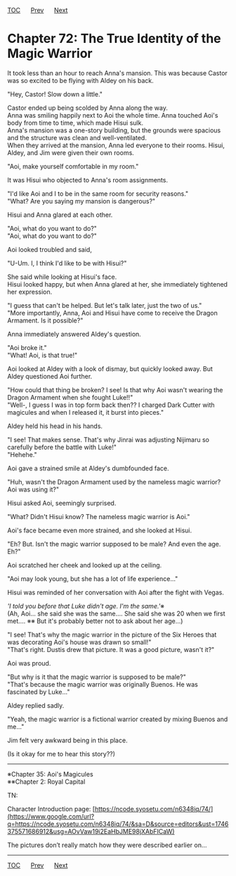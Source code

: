 [TOC](../readme.md)&nbsp;&nbsp;&nbsp;&nbsp;&nbsp;&nbsp;[Prev](section_0004.md)&nbsp;&nbsp;&nbsp;&nbsp;&nbsp;&nbsp;[Next](section_0006.md)



# Chapter 72: The True Identity of the Magic Warrior

It took less than an hour to reach Anna's mansion. This was because
Castor was so excited to be flying with Aldey on his back.  
  
"Hey, Castor! Slow down a little."  
  
Castor ended up being scolded by Anna along the way.  
Anna was smiling happily next to Aoi the whole time. Anna touched Aoi's
body from time to time, which made Hisui sulk.  
Anna's mansion was a one-story building, but the grounds were spacious
and the structure was clean and well-ventilated.  
When they arrived at the mansion, Anna led everyone to their rooms.
Hisui, Aldey, and Jim were given their own rooms.  
  
"Aoi, make yourself comfortable in my room."  
  
It was Hisui who objected to Anna's room assignments.  
  
"I'd like Aoi and I to be in the same room for security reasons."  
"What? Are you saying my mansion is dangerous?"  
  
Hisui and Anna glared at each other.  
  
"Aoi, what do you want to do?"  
"Aoi, what do you want to do?"  
  
Aoi looked troubled and said,  
  
"U-Um. I, I think I'd like to be with Hisui?"  
  
She said while looking at Hisui's face.  
Hisui looked happy, but when Anna glared at her, she immediately
tightened her expression.  
  
"I guess that can't be helped. But let's talk later, just the two of
us."  
"More importantly, Anna, Aoi and Hisui have come to receive the Dragon
Armament. Is it possible?"  
  
Anna immediately answered Aldey's question.  
  
"Aoi broke it."  
"What! Aoi, is that true!"  
  
Aoi looked at Aldey with a look of dismay, but quickly looked away. But
Aldey questioned Aoi further.  
  
"How could that thing be broken? I see! Is that why Aoi wasn't wearing
the Dragon Armament when she fought Luke!!"  
"Well-, I guess I was in top form back then?? I charged Dark Cutter with
magicules and when I released it, it burst into pieces."  
  
Aldey held his head in his hands.  
  
"I see! That makes sense. That's why Jinrai was adjusting Nijimaru so
carefully before the battle with Luke!"  
"Hehehe."  
  
Aoi gave a strained smile at Aldey's dumbfounded face.  
  
"Huh, wasn't the Dragon Armament used by the nameless magic warrior? Aoi
was using it?"  
  
Hisui asked Aoi, seemingly surprised.  
  
"What? Didn't Hisui know? The nameless magic warrior is Aoi."  
  
Aoi's face became even more strained, and she looked at Hisui.  
  
"Eh? But. Isn't the magic warrior supposed to be male? And even the age.
Eh?"  
  
Aoi scratched her cheek and looked up at the ceiling.  
  
"Aoi may look young, but she has a lot of life experience..."  
  
Hisui was reminded of her conversation with Aoi after the fight with
Vegas.  
  
*'I told you before that Luke didn't age. I'm the same.'*※  
(Ah, Aoi... she said she was the same.... She said she was 20 when we
first met.... ※※ But it's probably better not to ask about her age...)  
  
"I see! That's why the magic warrior in the picture of the Six Heroes
that was decorating Aoi's house was drawn so small!"  
"That's right. Dustis drew that picture. It was a good picture, wasn't
it?"  
  
Aoi was proud.  
  
"But why is it that the magic warrior is supposed to be male?"  
"That's because the magic warrior was originally Buenos. He was
fascinated by Luke..."  
  
Aldey replied sadly.  
  
"Yeah, the magic warrior is a fictional warrior created by mixing Buenos
and me..."  
  
Jim felt very awkward being in this place.  
  
(Is it okay for me to hear this story??)  
  

------------------------------------------------------------------------

  
※Chapter 35: Aoi's Magicules  
※※Chapter 2: Royal Capital  
  
TN:  

Character Introduction page:
[https://ncode.syosetu.com/n6348iq/74/](https://www.google.com/url?q=https://ncode.syosetu.com/n6348iq/74/&sa=D&source=editors&ust=1746375571686912&usg=AOvVaw19i2EaHbJME98jXAbFICaW)

The pictures don’t really match how they were described earlier on…  
  


---
[TOC](../readme.md)&nbsp;&nbsp;&nbsp;&nbsp;&nbsp;&nbsp;[Prev](section_0004.md)&nbsp;&nbsp;&nbsp;&nbsp;&nbsp;&nbsp;[Next](section_0006.md)

